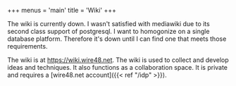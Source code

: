 +++
menus = 'main'
title = 'Wiki'
+++

The wiki is currently down. I wasn't satisfied with mediawiki due to its
second class support of postgresql. I want to homogonize on a single 
database platform. Therefore it's down until I can find one that meets
those requirements.

The wiki is at https://wiki.wire48.net. The wiki is used to collect and
develop ideas and techniques. It also functions as a collaboration space. It is
private and requires a [wire48.net account]({{< ref "/idp" >}}).
